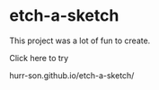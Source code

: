 # etch-a-sketch

This project was a lot of fun to create.

Click here to try

hurr-son.github.io/etch-a-sketch/

